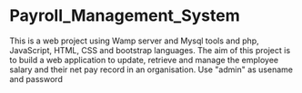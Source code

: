 # Payroll_Management_System
This is a web project using Wamp server and Mysql tools and php, JavaScript, HTML, CSS and bootstrap languages. The aim of this project is to build a web application to update, retrieve and manage the employee salary and their net pay record in an organisation.
Use "admin" as usename and password
